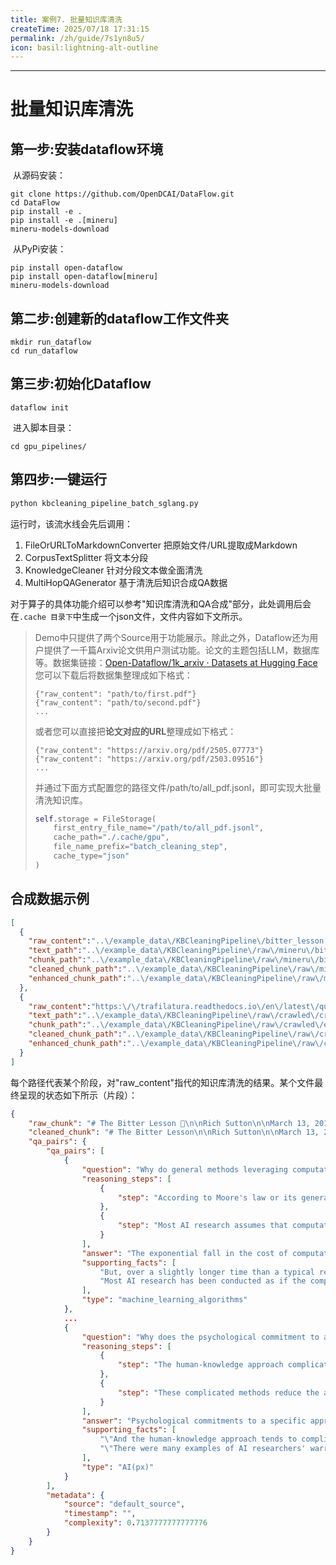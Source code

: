 ```yaml
---
title: 案例7. 批量知识库清洗
createTime: 2025/07/18 17:31:15
permalink: /zh/guide/7s1yn8u5/
icon: basil:lightning-alt-outline
---
```



---

# 批量知识库清洗

## 第一步:安装dataflow环境

​	从源码安装：

```shell
git clone https://github.com/OpenDCAI/DataFlow.git
cd DataFlow
pip install -e .
pip install -e .[mineru]
mineru-models-download
```

​	从PyPi安装：

```shell
pip install open-dataflow
pip install open-dataflow[mineru]
mineru-models-download
```



## 第二步:创建新的dataflow工作文件夹

```shell
mkdir run_dataflow
cd run_dataflow
```

## 第三步:初始化Dataflow

```shell
dataflow init
```

​	进入脚本目录：

```shell
cd gpu_pipelines/
```

## 第四步:一键运行

```bash
python kbcleaning_pipeline_batch_sglang.py
```

运行时，该流水线会先后调用：

1. FileOrURLToMarkdownConverter  把原始文件/URL提取成Markdown
2. CorpusTextSplitter  将文本分段
3. KnowledgeCleaner  针对分段文本做全面清洗
4. MultiHopQAGenerator  基于清洗后知识合成QA数据

对于算子的具体功能介绍可以参考"知识库清洗和QA合成"部分，此处调用后会在`.cache 目录下`中生成一个json文件，文件内容如下文所示。

> Demo中只提供了两个Source用于功能展示。除此之外，Dataflow还为用户提供了一千篇Arxiv论文供用户测试功能。论文的主题包括LLM，数据库等。数据集链接：[Open-Dataflow/1k_arxiv · Datasets at Hugging Face](https://huggingface.co/datasets/Open-Dataflow/1k_arxiv) 您可以下载后将数据集整理成如下格式：
>
> ```jsonl
> {"raw_content": "path/to/first.pdf"}
> {"raw_content": "path/to/second.pdf"}
> ...
> ```
>
> 或者您可以直接把**论文对应的URL**整理成如下格式：
> ```jsonl
> {"raw_content": "https://arxiv.org/pdf/2505.07773"}
> {"raw_content": "https://arxiv.org/pdf/2503.09516"}
> ...
> ```
>
> 并通过下面方式配置您的路径文件/path/to/all_pdf.jsonl，即可实现大批量清洗知识库。
>
>
> ```python
> self.storage = FileStorage(
>     first_entry_file_name="/path/to/all_pdf.jsonl",
>     cache_path="./.cache/gpu",
>     file_name_prefix="batch_cleaning_step",
>     cache_type="json"
> )
> ```

## 合成数据示例

```json
[
  {
    "raw_content":"..\/example_data\/KBCleaningPipeline\/bitter_lesson.pdf",
    "text_path":"..\/example_data\/KBCleaningPipeline\/raw\/mineru\/bitter_lesson\/auto\/bitter_lesson.md",
    "chunk_path":"..\/example_data\/KBCleaningPipeline\/raw\/mineru\/bitter_lesson\/auto\/extract\/bitter_lesson_chunk.json",
    "cleaned_chunk_path":"..\/example_data\/KBCleaningPipeline\/raw\/mineru\/bitter_lesson\/auto\/extract\/bitter_lesson_chunk.json",
    "enhanced_chunk_path":"..\/example_data\/KBCleaningPipeline\/raw\/mineru\/bitter_lesson\/auto\/extract\/bitter_lesson_chunk.json"
  },
  {
    "raw_content":"https:\/\/trafilatura.readthedocs.io\/en\/latest\/quickstart.html",
    "text_path":"..\/example_data\/KBCleaningPipeline\/raw\/crawled\/crawled_2.md",
    "chunk_path":"..\/example_data\/KBCleaningPipeline\/raw\/crawled\/extract\/crawled_2_chunk.json",
    "cleaned_chunk_path":"..\/example_data\/KBCleaningPipeline\/raw\/crawled\/extract\/crawled_2_chunk.json",
    "enhanced_chunk_path":"..\/example_data\/KBCleaningPipeline\/raw\/crawled\/extract\/crawled_2_chunk.json"
  }
]
```

每个路径代表某个阶段，对"raw_content"指代的知识库清洗的结果。某个文件最终呈现的状态如下所示（片段）：

```json
{
    "raw_chunk": "# The Bitter Lesson 🧠\n\nRich Sutton\n\nMarch 13, 2019\n\nThe biggest lesson that can be read from 70 years of AI research is that general methods that leverage computation are ultimately the *most effective*, and by a large margin… The ultimate reason is Moore's law &mdash; or rather its generalization: continued exponentially falling cost per unit of computation. Most AI research has been conducted as if computation were constant (in which case 'leveraging human knowledge' would be one of the only ways to improve performance); but—over a slightly longer time than a typical research project—massively more computation inevitably becomes available.\n\n“Seeking an improvement” that makes a difference in the shorter term, researchers seek to leverage their human knowledge of the domain, but the only thing that matters in the long run is the leveraging of computation. These two need not run counter to each other, but in practice, they tend to. Time spent on one is time — not spent on the other.\n\nThere are psychological commitments to investment in one approach or the other. And the human‑knowledge approach tends to complicate methods in ways that make them less suited to taking advantage of general methods leveraging computation.\n\n> Note: This paragraph ends abruptly & wasn’t cleaned.\n\nAlso, some HTML entities like &ldquo; &rdquo; remain. 😊\n\nAnd some weird line breaks:\nLine one.\nLine two.    \n\nEnd.",
    "cleaned_chunk": "# The Bitter Lesson\n\nRich Sutton\n\nMarch 13, 2019\n\nThe biggest lesson that can be read from 70 years of AI research is that general methods that leverage computation are ultimately the most effective, and by a large margin. The ultimate reason for this is Moore's law, or rather its generalization of continued exponentially falling cost per unit of computation. Most AI research has been conducted as if the computation available to the agent were constant (in which case leveraging human knowledge would be one of the only ways to improve performance) but, over a slightly longer time than a typical research project, massively more computation inevitably becomes available. Seeking an improvement that makes a difference in the shorter term, researchers seek to leverage their human knowledge of the domain, but the only thing that matters in the long run is the leveraging of computation. These two need not run counter to each other, but in practice they tend to. Time spent on one is time not spent on the other. There are psychological commitments to investment in one approach or the other. And the human-knowledge approach tends to complicate methods in ways that make them less suited to taking advantage of general methods leveraging computation.  There were many examples of AI researchers' belated learning of this bitter",
    "qa_pairs": {
        "qa_pairs": [
            {
                "question": "Why do general methods leveraging computation play a greater role in improving AI performance over time?",
                "reasoning_steps": [
                    {
                        "step": "According to Moore's law or its generalization, the cost of computation decreases exponentially."
                    },
                    {
                        "step": "Most AI research assumes that computational resources are constant over the duration of a typical research project, so knowledge leverage is necessary."
                    }
                ],
                "answer": "The exponential fall in the cost of computation over time allows for the use of more powerful and general methods that can better harness computational resources, ultimately leading to improved AI performance.",
                "supporting_facts": [
                    "But, over a slightly longer time than a typical research project, massively more computation inevitably becomes available",
                    "Most AI research has been conducted as if the computation available to the agent were constant (in which case leveraging human knowledge would be one of the only ways to improve performance)"
                ],
                "type": "machine_learning_algorithms"
            },
            ...
            {
                "question": "Why does the psychological commitment to a specific approach hinder the investment in more general AI methods?",
                "reasoning_steps": [
                    {
                        "step": "The human-knowledge approach complicates methods"
                    },
                    {
                        "step": "These complicated methods reduce the ability to leverage general computational methods"
                    }
                ],
                "answer": "Psychological commitments to a specific approach, such as the human-knowledge approach, hinder the investment in more general AI methods by making them less adaptable and leveraging general computational advantages.",
                "supporting_facts": [
                    "\"And the human-knowledge approach tends to complicate methods in ways that make them less suited to taking advantage of general methods leveraging computation\"",
                    "\"There were many examples of AI researchers' warranted skepticism of shifting abruptly to more optimistic views after learning these complications\""
                ],
                "type": "AI(px)"
            }
        ],
        "metadata": {
            "source": "default_source",
            "timestamp": "",
            "complexity": 0.7137777777777776
        }
    }
}
```